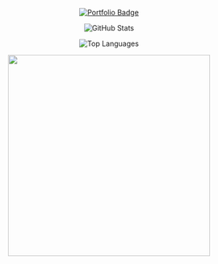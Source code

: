 
<p align="center">
  <a href="https://kc-portfolio-liart.vercel.app/" target="_blank">
    <img src="https://img.shields.io/badge/Visit%20My%20Portfolio-ffffff?style=for-the-badge&logo=vercel&logoColor=white&labelColor=0e2326&color=4f7b3d" alt="Portfolio Badge"/>
  </a>



</p>



<p align="center">
  <img src="https://github-readme-stats.vercel.app/api?username=KCprsnlcc&show_icons=true&theme=radical&title_color=88c57f&icon_color=689e4b&bg_color=0e2326&hide_border=true" alt="GitHub Stats" />
</p>

<p align="center">
  <img src="https://github-readme-stats.vercel.app/api/top-langs/?username=KCprsnlcc&theme=radical&title_color=88c57f&bg_color=0e2326&hide_border=true" alt="Top Languages" />
</p>

<p align="center">
  <img width="400" src="https://github-readme-streak-stats.herokuapp.com/?user=KCprsnlcc&hide_border=true&show_icons=true&currStreakNum=88c57f&sideNums=689e4b&border=4f7b3d&currStreakLabel=dfffd6&background=0e2326&sideLabels=dfffd6&dates=88c57f" />
